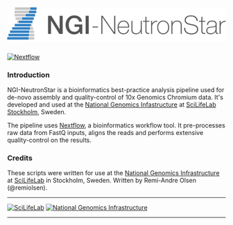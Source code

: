 # ![NGI-NeutronStar](docs/images/NGI-NeutronStar_logo.png)

[![Nextflow](https://img.shields.io/badge/nextflow-%E2%89%A50.25.1-brightgreen.svg)](https://www.nextflow.io/)

### Introduction

NGI-NeutronStar is a bioinformatics best-practice analysis pipeline used for de-novo assembly and quality-control of 10x Genomics Chromium data. It's developed and used at the [National Genomics Infastructure](https://ngisweden.scilifelab.se/) at [SciLifeLab Stockholm](https://www.scilifelab.se/platforms/ngi/), Sweden.

The pipeline uses [Nextflow](https://www.nextflow.io), a bioinformatics workflow tool. It pre-processes raw data from FastQ inputs, aligns the reads and performs extensive quality-control on the results.


### Credits
These scripts were written for use at the [National Genomics Infrastructure](https://portal.scilifelab.se/genomics/) at [SciLifeLab](http://www.scilifelab.se/) in Stockholm, Sweden. Written by Remi-Andre Olsen (@remiolsen).

---

[![SciLifeLab](https://raw.githubusercontent.com/SciLifeLab/NGI-MethylSeq/master/docs/images/SciLifeLab_logo.png)](http://www.scilifelab.se/)
[![National Genomics Infrastructure](https://raw.githubusercontent.com/SciLifeLab/NGI-MethylSeq/master/docs/images/NGI_logo.png)](https://ngisweden.scilifelab.se/)

---
